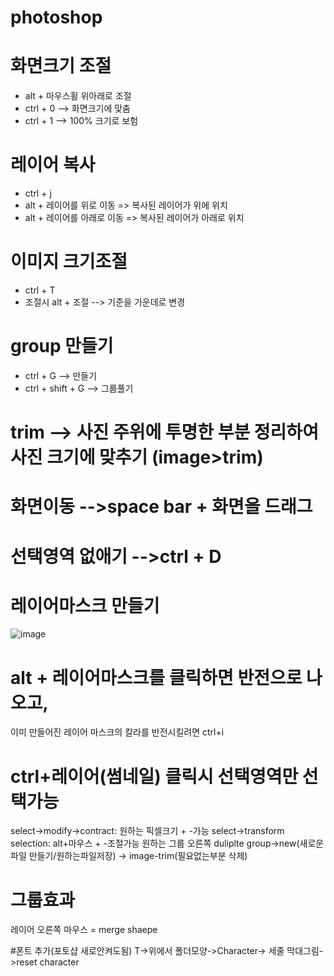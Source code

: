 # photoshop

# 화면크기 조절
- alt + 마우스휠 위아래로 조절
- ctrl + 0 --> 화면크기에 맞춤
- ctrl + 1 --> 100% 크기로 보험

# 레이어 복사
- ctrl + j
- alt + 레이어를 위로 이동 => 복사된 레이어가 위에 위치
- alt + 레이어를 아래로 이동 => 복사된 레이어가 아래로 위치

# 이미지 크기조절
- ctrl + T
- 조절시 alt + 조절 --> 기준을 가운데로 변경

# group 만들기
- ctrl + G --> 만들기
- ctrl + shift + G --> 그룹풀기

# trim --> 사진 주위에 투명한 부분 정리하여 사진 크기에 맞추기 (image>trim)

# 화면이동 -->space bar + 화면을 드래그

# 선택영역 없애기 -->ctrl + D

# 레이어마스크 만들기
![image](https://github.com/yunshinhee/basic/assets/145514638/628dd5da-de16-44d5-86b9-c1376ec58cf2)

# alt + 레이어마스크를 클릭하면 반전으로 나오고,
이미 만들어진 레이어 마스크의 칼라를 반전시킬려면 ctrl+i

# ctrl+레이어(썸네일) 클릭시 선택영역만 선택가능 
  select->modify->contract: 원하는 픽셀크기 + -가능
  select->transform selection: alt+마우스 + -조절가능
원하는 그룹 오른쪽 duliplte group->new(새로운파일 만들기/원하는파일저장) -> image-trim(필요없는부분 삭제)

# 그룹효과 
레이어 오른쪽 마우스 = merge shaepe

#폰트 추가(포토샵 새로안켜도됨)
T->위에서 폴더모양->Character-> 세줄 막대그림->reset character
